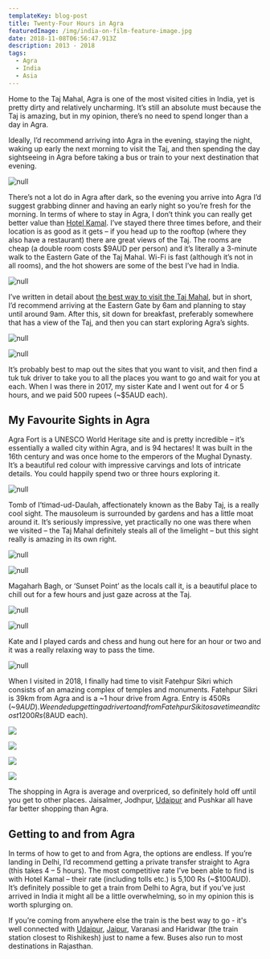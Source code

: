 ```yaml
---
templateKey: blog-post
title: Twenty-Four Hours in Agra
featuredImage: /img/india-on-film-feature-image.jpg
date: 2018-11-08T06:56:47.913Z
description: 2013 - 2018
tags:
  - Agra
  - India
  - Asia
---
```

Home to the Taj Mahal, Agra is one of the most visited cities in India, yet is pretty dirty and relatively uncharming. It’s still an absolute must because the Taj is amazing, but in my opinion, there’s no need to spend longer than a day in Agra. 

Ideally, I’d recommend arriving into Agra in the evening, staying the night, waking up early the next morning to visit the Taj, and then spending the day sightseeing in Agra before taking a bus or train to your next destination that evening. 

![null](/img/img_8135.jpg)

There’s not a lot do in Agra after dark, so the evening you arrive into Agra I’d suggest grabbing dinner and having an early night so you’re fresh for the morning. In terms of where to stay in Agra, I don’t think you can really get better value than [Hotel Kamal](http://www.hotelkamal.com/). I’ve stayed there three times before, and their location is as good as it gets – if you head up to the rooftop (where they also have a restaurant) there are great views of the Taj. The rooms are cheap (a double room costs $9AUD per person) and it’s literally a 3-minute walk to the Eastern Gate of the Taj Mahal. Wi-Fi is fast (although it’s not in all rooms), and the hot showers are some of the best I’ve had in India. 

![null](/img/img_8130.jpg)

I’ve written in detail about [the best way to visit the Taj Mahal](https://www.ninetyninedays.com.au/blog/the-taj-mahal/), but in short, I’d recommend arriving at the Eastern Gate by 6am and planning to stay until around 9am. After this, sit down for breakfast, preferably somewhere that has a view of the Taj, and then you can start exploring Agra’s sights. 

![null](/img/img_8136.jpg)

![null](/img/img_8134.jpg)

It’s probably best to map out the sites that you want to visit, and then find a tuk tuk driver to take you to all the places you want to go and wait for you at each. When I was there in 2017, my sister Kate and I went out for 4 or 5 hours, and we paid 500 rupees (~$5AUD each).

## My Favourite Sights in Agra

Agra Fort is a UNESCO World Heritage site and is pretty incredible – it’s essentially a walled city within Agra, and is 94 hectares! It was built in the 16th century and was once home to the emperors of the Mughal Dynasty. It’s a beautiful red colour with impressive carvings and lots of intricate details. You could happily spend two or three hours exploring it.

![null](/img/agra-fort.jpg)

Tomb of I’timad-ud-Daulah, affectionately known as the Baby Taj, is a really cool sight. The mausoleum is surrounded by gardens and has a little moat around it. It’s seriously impressive, yet practically no one was there when we visited – the Taj Mahal definitely steals all of the limelight – but this sight really is amazing in its own right.

![null](/img/img_8131.jpg)

![null](/img/img_8132.jpg)

Magaharh Bagh, or ‘Sunset Point’ as the locals call it, is a beautiful place to chill out for a few hours and just gaze across at the Taj. 

![null](/img/f1010016.jpg)

![null](/img/f1010015.jpg)

Kate and I played cards and chess and hung out here for an hour or two and it was a really relaxing way to pass the time.

![null](/img/img_9070.jpg)

When I visited in 2018, I finally had time to visit Fatehpur Sikri which consists of an amazing complex of temples and monuments. Fatehpur Sikri is 39km from Agra and is a \~1 hour drive from Agra. Entry is 450Rs (\~$9AUD). We ended up getting a driver to and from Fatehpur Siki to save time and it cost 1200Rs ($8AUD each).

![](/img/fs1.jpg)

![](/img/fs2.jpg)

![](/img/fs3.jpg)

![](/img/fs4.jpg)

The shopping in Agra is average and overpriced, so definitely hold off until you get to other places. Jaisalmer, Jodhpur, [Udaipur](https://www.ninetyninedays.com.au/blog/udaipur-the-whte-city/) and Pushkar all have far better shopping than Agra.

## Getting to and from Agra

In terms of how to get to and from Agra, the options are endless. If you’re landing in Delhi, I’d recommend getting a private transfer straight to Agra (this takes 4 – 5 hours). The most competitive rate I’ve been able to find is with Hotel Kamal – their rate (including tolls etc.) is 5,100 Rs (~$100AUD). It’s definitely possible to get a train from Delhi to Agra, but if you’ve just arrived in India it might all be a little overwhelming, so in my opinion this is worth splurging on.

If you’re coming from anywhere else the train is the best way to go - it's well connected with [Udaipur](https://www.ninetyninedays.com.au/blog/udaipur-the-whte-city/), [Jaipur](https://www.ninetyninedays.com.au/blog/jaipur-the-pink-city/), Varanasi and Haridwar (the train station closest to Rishikesh) just to name a few. Buses also run to most destinations in Rajasthan.

